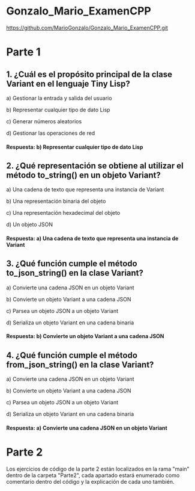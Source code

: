 # Gonzalo_Mario_ExamenCPP
https://github.com/MarioGonzalo/Gonzalo_Mario_ExamenCPP.git

# Parte 1
## 1. ¿Cuál es el propósito principal de la clase Variant en el lenguaje Tiny Lisp?

a) Gestionar la entrada y salida del usuario

b) Representar cualquier tipo de dato Lisp

c) Generar números aleatorios

d) Gestionar las operaciones de red

#### Respuesta: b) Representar cualquier tipo de dato Lisp

## 2. ¿Qué representación se obtiene al utilizar el método to_string() en un objeto Variant?

a) Una cadena de texto que representa una instancia de Variant

b) Una representación binaria del objeto

c) Una representación hexadecimal del objeto

d) Un objeto JSON

#### Respuesta: a) Una cadena de texto que representa una instancia de Variant

## 3. ¿Qué función cumple el método to_json_string() en la clase Variant?

a) Convierte una cadena JSON en un objeto Variant

b) Convierte un objeto Variant a una cadena JSON

c) Parsea un objeto JSON a un objeto Variant

d) Serializa un objeto Variant en una cadena binaria

#### Respuesta: b) Convierte un objeto Variant a una cadena JSON

## 4. ¿Qué función cumple el método from_json_string() en la clase Variant?

a) Convierte una cadena JSON en un objeto Variant

b) Convierte un objeto Variant a una cadena JSON

c) Parsea un objeto JSON a un objeto Variant

d) Serializa un objeto Variant en una cadena binaria

#### Respuesta: a) Convierte una cadena JSON en un objeto Variant

# Parte 2

Los ejercicios de código de la parte 2 están localizados en la rama "main" dentro de la carpeta "Parte2", cada apartado estará enumerado como comentario dentro del código y la explicación de cada uno también.
